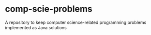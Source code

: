 # comp-scie-problems
A repository to keep computer science-related programming problems implemented as Java solutions
